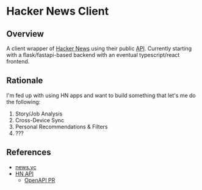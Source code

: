 # Hacker News Client

## Overview

A client wrapper of [Hacker News][news.yc] using their public [API][hn-api]. Currently starting with a flask/fastapi-based backend with an eventual typescript/react frontend.

## Rationale

I'm fed up with using HN apps and want to build something that let's me do the following:

1. Story/Job Analysis
2. Cross-Device Sync
3. Personal Recommendations & Filters
4. ???

## References

* [news.yc][news.yc]
* [HN API][hn-api]
    - [OpenAPI PR][openapi-pr]

[news.yc]: https://news.ycombinator.com/
[hn-api]: https://github.com/HackerNews/API
[openapi-pr]: https://github.com/HackerNews/API/pull/33
